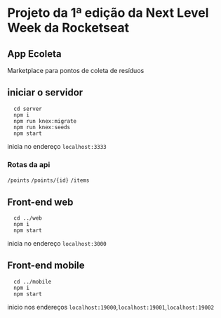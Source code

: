 # Projeto da 1ª edição da Next Level Week da Rocketseat

## App Ecoleta
Marketplace para pontos de coleta de resíduos

## iniciar o servidor

```
  cd server
  npm i
  npm run knex:migrate
  npm run knex:seeds
  npm start
```
inicia no endereço `localhost:3333`

### Rotas da api

`/points`
`/points/{id}`
`/items`

## Front-end web

```
  cd ../web
  npm i
  npm start
```
inicia no endereço `localhost:3000`

## Front-end mobile

```
  cd ../mobile
  npm i
  npm start
```
inicio nos endereços `localhost:19000`,`localhost:19001`,`localhost:19002`